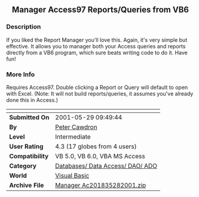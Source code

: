 ﻿<div align="center">

## Manager Access97 Reports/Queries from VB6


</div>

### Description

If you liked the Report Manager you'll love this. Again, it's very simple but effective. It allows you to manager both your Access queries and reports directly from a VB6 program, which sure beats writing code to do it. Have fun!
 
### More Info
 
Requires Access97. Double clicking a Report or Query will default to open with Excel. (Note: It will not build reports/queries, it assumes you've already done this in Access.)


<span>             |<span>
---                |---
**Submitted On**   |2001-05-29 09:49:44
**By**             |[Peter Cawdron](https://github.com/Planet-Source-Code/PSCIndex/blob/master/ByAuthor/peter-cawdron.md)
**Level**          |Intermediate
**User Rating**    |4.3 (17 globes from 4 users)
**Compatibility**  |VB 5\.0, VB 6\.0, VBA MS Access
**Category**       |[Databases/ Data Access/ DAO/ ADO](https://github.com/Planet-Source-Code/PSCIndex/blob/master/ByCategory/databases-data-access-dao-ado__1-6.md)
**World**          |[Visual Basic](https://github.com/Planet-Source-Code/PSCIndex/blob/master/ByWorld/visual-basic.md)
**Archive File**   |[Manager Ac201835282001\.zip](https://github.com/Planet-Source-Code/peter-cawdron-manager-access97-reports-queries-from-vb6__1-23533/archive/master.zip)








